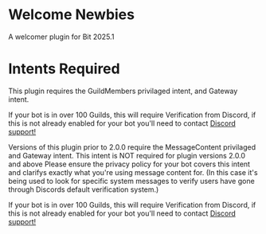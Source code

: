 # Welcome Newbies
A welcomer plugin for Bit 2025.1

# Intents Required
This plugin requires the GuildMembers privilaged intent, and Gateway intent.

If your bot is in over 100 Guilds, this will require Verification from Discord, if this is not already enabled for your bot you'll need to contact [Discord support!](https://dis.gd/contact)

Versions of this plugin prior to 2.0.0 require the MessageContent privilaged and Gateway intent.
This intent is NOT required for plugin versions 2.0.0 and above
Please ensure the privacy policy for your bot covers this intent and clarifys exactly what you're using message content for. (In this case it's being used to look for specific system messages to verify users have gone through Discords default verification system.)

If your bot is in over 100 Guilds, this will require Verification from Discord, if this is not already enabled for your bot you'll need to contact [Discord support!](https://dis.gd/contact)
